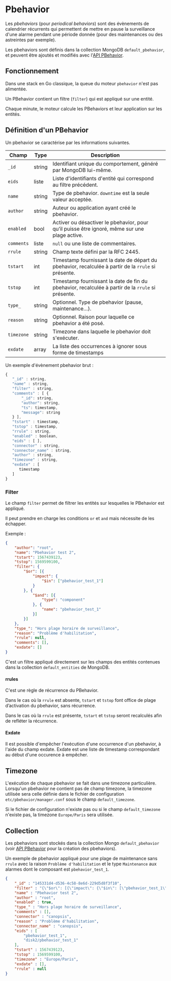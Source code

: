 # Pbehavior

Les *pbehaviors* (pour *periodical behaviors*) sont des évènements de calendrier récurrents qui permettent de mettre en pause la surveillance d'une alarme pendant une période donnée (pour des maintenances ou des astreintes par exemple).


Les pbehaviors sont définis dans la collection MongoDB `default_pbehavior`, et peuvent être ajoutés et modifiés avec l'[API PBehavior](../../guide-developpement/PBehavior/api_v2_pbehavior.md).

## Fonctionnement

Dans une stack en Go classique, la queue du moteur `pbehavior` n'est pas alimentée.

Un PBehavior contient un filtre (`filter`) qui est appliqué sur une entité.

Chaque minute, le moteur calcule les PBehaviors et leur application sur les entités.

## Définition d'un PBehavior

Un pbehavior se caractérise par les informations suivantes.

|   Champ    |  Type  |                                             Description                                              |     |
| ---------- | ------ | ---------------------------------------------------------------------------------------------------- | --- |
|   `_id`    | string |                   Identifiant unique du comportement, généré par MongoDB lui-même.                   |     |
|   `eids`   | liste  |                  Liste d'identifiants d'entité qui correspond au filtre précédent.                   |     |
|   `name`   | string |                     Type de pbehavior. `downtime` est la seule valeur acceptée.                      |     |
|  `author`  | string |                            Auteur ou application ayant créé le pbehavior.                            |     |
| `enabled`  |  bool  |    Activer ou désactiver le pbehavior, pour qu’il puisse être ignoré, même sur une plage active.     |     |
| `comments` | liste  |                                 `null` ou une liste de commentaires.                                 |     |
|  `rrule`   | string |                                 Champ texte défini par la RFC 2445.                                  |     |
|  `tstart`  |  int   | Timestamp fournissant la date de départ du pbehavior, recalculée à partir de la `rrule` si présente. |     |
|  `tstop`   |  int   |  Timestamp fournissant la date de fin du pbehavior, recalculée à partir de la `rrule` si présente.   |     |
|  `type_`   | string |                         Optionnel. Type de pbehavior (pause, maintenance…).                          |     |
|  `reason`  | string |                       Optionnel. Raison pour laquelle ce pbehavior a été posé.                       |     |
| `timezone` | string |                         Timezone dans laquelle le pbehavior doit s'exécuter.                         |     |
|  `exdate`  | array  |                     La liste des occurrences à ignorer sous forme de timestamps                      |     |


Un exemple d'évènement pbehavior brut :
```js
{
   "_id" : string,
   "name" : string,
   "filter" : string,
   "comments" : [ {
       "_id": string,
       "author": string,
       "ts": timestamp,
       "message": string
   } ],
   "tstart" : timestamp,
   "tstop" : timestamp,
   "rrule" : string,
   "enabled" : boolean,
   "eids" : [ ],
   "connector" : string,
   "connector_name" : string,
   "author" : string,
   "timezone" : string,
   "exdate" : [
      timestamp
   ]
}
```

### Filter

Le champ `filter` permet de filtrer les entités sur lesquelles le PBehavior est appliqué.

Il peut prendre en charge les conditions `or` et `and` mais nécessite de les échapper.

Exemple :

```JSON
{
	"author": "root",
	"name": "Pbehavior test 2",
	"tstart": 1567439123,
	"tstop": 1569599100,
	"filter": {
		"$or": [{
			"impact": {
				"$in": ["pbehavior_test_1"]
			}
		}, {
			"$and": [{
				"type": "component"
			}, {
				"name": "pbehavior_test_1"
			}]
		}]
	},
	"type_": "Hors plage horaire de surveillance",
	"reason": "Problème d'habilitation",
	"rrule": null,
	"comments": [],
	"exdate": []
}
```

C'est un filtre appliqué directement sur les champs des entités contenues dans la collection `default_entities` de MongoDB.

#### rrules

C'est une règle de récurrence du PBehavior.

Dans le cas où la `rrule` est absente, `tstart` et `tstop` font office de plage d’activation du pbehavior, sans récurrence.

Dans le cas où la `rrule` est présente, `tstart` et `tstop` seront recalculés afin de refléter la récurrence.

#### Exdate

Il est possible d'empêcher l'exécution d'une occurrence d'un pbehavior, à l'aide
du champ exdate. Exdate est une liste de timestamp correspondant au début
d'une occurence à empêcher.

## Timezone

L'exécution de chaque pbehavior se fait dans une timezone particulière.
Lorsqu'un pbehavior ne contient pas de champ timezone, la timezone utilisée
sera celle définie dans le fichier de configuration `etc/pbehavior/manager.conf`
sous le champ `default_timezone`.

Si le fichier de configuration n'existe pas ou si le champ `default_timezone`
n'existe pas, la timezone `Europe/Paris` sera utilisée.

## Collection

Les pbehaviors sont stockés dans la collection Mongo `default_pbehavior` (voir [API PBehavior](../../guide-developpement/action/api_v2_pbehavior.md) pour la création des pbehaviors).

Un exemple de pbehavior appliqué pour une plage de maintenance sans `rrule` avec la raison `Problème d'habilitation` et le type `Maintenance` aux alarmes dont le composant est `pbehavior_test_1`.

```json
{
    "_id" : "145331d4-d536-4c58-8e6d-229d5d8f3f10",
    "filter" : "{\"$or\": [{\"impact\": {\"$in\": [\"pbehavior_test_1\"]}}, {\"$and\": [{\"type\": \"component\"}, {\"name\": \"pbehavior_test_1\"}]}]}",
    "name" : "Pbehavior test 2",
    "author" : "root",
    "enabled" : true,
    "type_" : "Hors plage horaire de surveillance",
    "comments" : [],
    "connector" : "canopsis",
    "reason" : "Problème d'habilitation",
    "connector_name" : "canopsis",
    "eids" : [
        "pbehavior_test_1",
        "disk2/pbehavior_test_1"
    ],
    "tstart" : 1567439123,
    "tstop" : 1569599100,
    "timezone" : "Europe/Paris",
    "exdate" : [],
    "rrule" : null
}
```
